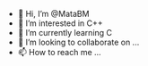 - 👋 Hi, I’m @MataBM
- 👀 I’m interested in C++
- 🌱 I’m currently learning C
- 💞️ I’m looking to collaborate on ...
- 📫 How to reach me ...

<!---
MataBM/MataBM is a ✨ special ✨ repository because its `README.md` (this file) appears on your GitHub profile.
You can click the Preview link to take a look at your changes.
--->
